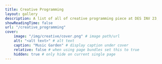 ```yaml
--- 
title: Creative Programming
layout: gallery
description: A list of all of creative programming piece at DES INV 23, UC Berkeley
showReadingTime: false
url: "/creative_programming"
cover:
    image: "/img/creative/cover.png" # image path/url
    alt: "<alt text>" # alt text
    caption: "Music Garden" # display caption under cover
    relative: false # when using page bundles set this to true
    hidden: true # only hide on current single page
---
```

